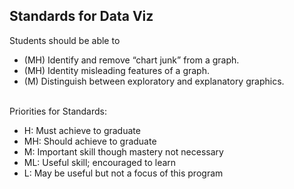 ## Standards for Data Viz
Students should be able to
 * (MH) Identify and remove “chart junk” from a graph.
 * (MH) Identity misleading features of a graph.
 * (M) Distinguish between exploratory and explanatory graphics.

<br/>Priorities for Standards:
 * H:  Must achieve to graduate
 * MH: Should achieve to graduate
 * M:  Important skill though mastery not necessary
 * ML: Useful skill; encouraged to learn
 * L:  May be useful but not a focus of this program